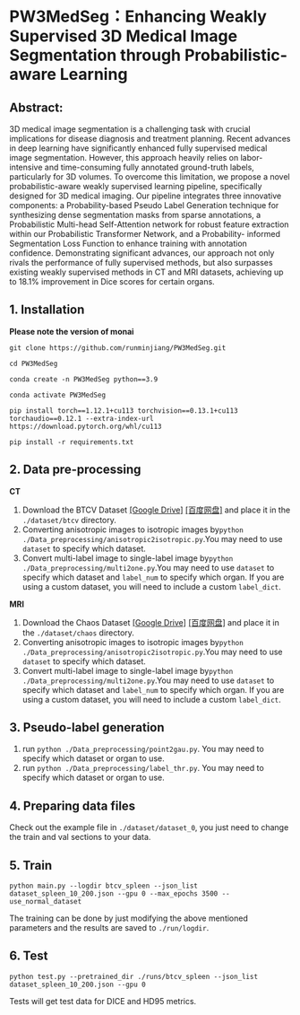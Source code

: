 # PW3MedSeg：Enhancing Weakly Supervised 3D Medical Image Segmentation through Probabilistic-aware Learning



## Abstract:

3D medical image segmentation is a challenging task  with crucial implications for disease diagnosis and treatment planning. Recent advances in deep learning have  significantly enhanced fully supervised medical image segmentation. However, this approach heavily relies on labor-intensive and time-consuming fully annotated ground-truth  labels, particularly for 3D volumes. To overcome this limitation, we propose a novel probabilistic-aware weakly supervised learning pipeline, specifically designed for 3D  medical imaging. Our pipeline integrates three innovative  components: a Probability-based Pseudo Label Generation technique for synthesizing dense segmentation masks  from sparse annotations, a Probabilistic Multi-head Self-Attention network for robust feature extraction within our  Probabilistic Transformer Network, and a Probability- informed Segmentation Loss Function to enhance training  with annotation confidence. Demonstrating significant advances, our approach not only rivals the performance of  fully supervised methods, but also surpasses existing weakly  supervised methods in CT and MRI datasets, achieving up  to 18.1% improvement in Dice scores for certain organs.



## 1. Installation
**Please note the version of monai**
```
git clone https://github.com/runminjiang/PW3MedSeg.git

cd PW3MedSeg

conda create -n PW3MedSeg python==3.9

conda activate PW3MedSeg

pip install torch==1.12.1+cu113 torchvision==0.13.1+cu113 torchaudio==0.12.1 --extra-index-url https://download.pytorch.org/whl/cu113

pip install -r requirements.txt
```

## 2. Data pre-processing 

**CT**

1. Download the BTCV Dataset [[Google Drive]](https://drive.google.com/drive/folders/19eClJK_E8-lg6L3xbZRw57DfS5Hadupz?usp=sharing) [[百度网盘]](https://pan.baidu.com/share/init?surl=5JepXpVaSTobUQsMo8HFvg&pwd=qdy7) and place it in the `./dataset/btcv` directory.
2. Converting anisotropic images to isotropic images by`python ./Data_preprocessing/anisotropic2isotropic.py`.You may need to use `dataset` to specify which dataset.
3. Convert multi-label image to single-label image by`python ./Data_preprocessing/multi2one.py`.You may need to use `dataset` to specify which dataset and `label_num` to specify which organ. If you are using a custom dataset, you will need to include a custom `label_dict`.

**MRI**

1. Download the Chaos Dataset [[Google Drive]](https://drive.google.com/drive/folders/124zWWxgwS5i972bRgqMGwDp3Fqi1gTn8?usp=drive_link) [[百度网盘]](https://pan.baidu.com/s/1TJUAxJV3iu9joIDbnM8kdw?pwd=qxtx) and place it in the `./dataset/chaos` directory.
2. Converting anisotropic images to isotropic images by`python ./Data_preprocessing/anisotropic2isotropic.py`.You may need to use `dataset` to specify which dataset.
3. Convert multi-label image to single-label image by`python ./Data_preprocessing/multi2one.py`.You may need to use `dataset` to specify which dataset and `label_num` to specify which organ. If you are using a custom dataset, you will need to include a custom `label_dict`.


## 3. Pseudo-label generation

1. run `python ./Data_preprocessing/point2gau.py`. You may need to specify which dataset or organ to use.
2. run `python ./Data_preprocessing/label_thr.py`. You may need to specify which dataset or organ to use.

## 4. Preparing data files
Check out the example file in `./dataset/dataset_0`, you just need to change the train and val sections to your data.

## 5. Train
```
python main.py --logdir btcv_spleen --json_list dataset_spleen_10_200.json --gpu 0 --max_epochs 3500 --use_normal_dataset
```
The training can be done by just modifying the above mentioned parameters and the results are saved to `./run/logdir`.

## 6. Test
```
python test.py --pretrained_dir ./runs/btcv_spleen --json_list dataset_spleen_10_200.json --gpu 0
```
Tests will get test data for DICE and HD95 metrics.